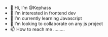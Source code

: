 - 👋 Hi, I’m @Kephass
- 👀 I’m interested in frontend dev
- 🌱 I’m currently learning Javascript
- 💞️ I’m looking to collaborate on any js project
- 📫 How to reach me .........

<!---
Kephass/Kephass is a ✨ special ✨ repository because its `README.md` (this file) appears on your GitHub profile.
You can click the Preview link to take a look at your changes.
--->
